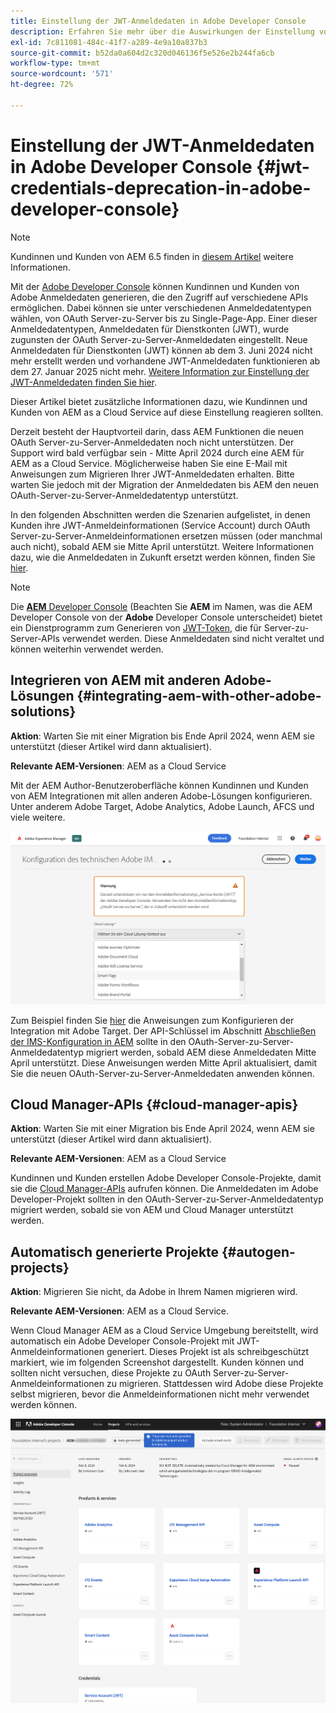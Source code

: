 ```yaml
---
title: Einstellung der JWT-Anmeldedaten in Adobe Developer Console
description: Erfahren Sie mehr über die Auswirkungen der Einstellung von JWT-Anmeldedaten in der Adobe Developer Console auf AEM.
exl-id: 7c811081-484c-41f7-a289-4e9a10a837b3
source-git-commit: b52da0a604d2c320d046136f5e526e2b244fa6cb
workflow-type: tm+mt
source-wordcount: '571'
ht-degree: 72%

---
```


# Einstellung der JWT-Anmeldedaten in Adobe Developer Console {#jwt-credentials-deprecation-in-adobe-developer-console}

>[!NOTE]
>
>Kundinnen und Kunden von AEM 6.5 finden in [diesem Artikel](https://experienceleague.adobe.com/de/docs/experience-manager-65/content/security/jwt-credentials-deprecation-in-adobe-developer-console) weitere Informationen.

Mit der [Adobe Developer Console](https://developer.adobe.com/console) können Kundinnen und Kunden von Adobe Anmeldedaten generieren, die den Zugriff auf verschiedene APIs ermöglichen. Dabei können sie unter verschiedenen Anmeldedatentypen wählen, von OAuth Server-zu-Server bis zu Single-Page-App. Einer dieser Anmeldedatentypen, Anmeldedaten für Dienstkonten (JWT), wurde zugunsten der OAuth Server-zu-Server-Anmeldedaten eingestellt. Neue Anmeldedaten für Dienstkonten (JWT) können ab dem 3. Juni 2024 nicht mehr erstellt werden und vorhandene JWT-Anmeldedaten funktionieren ab dem 27. Januar 2025 nicht mehr. [Weitere Information zur Einstellung der JWT-Anmeldedaten finden Sie hier](https://developer.adobe.com/developer-console/docs/guides/authentication/ServerToServerAuthentication/migration/).

Dieser Artikel bietet zusätzliche Informationen dazu, wie Kundinnen und Kunden von AEM as a Cloud Service auf diese Einstellung reagieren sollten.

Derzeit besteht der Hauptvorteil darin, dass AEM Funktionen die neuen OAuth Server-zu-Server-Anmeldedaten noch nicht unterstützen. Der Support wird bald verfügbar sein - Mitte April 2024 durch eine AEM für AEM as a Cloud Service. Möglicherweise haben Sie eine E-Mail mit Anweisungen zum Migrieren Ihrer JWT-Anmeldedaten erhalten. Bitte warten Sie jedoch mit der Migration der Anmeldedaten bis AEM den neuen OAuth-Server-zu-Server-Anmeldedatentyp unterstützt.

In den folgenden Abschnitten werden die Szenarien aufgelistet, in denen Kunden ihre JWT-Anmeldeinformationen (Service Account) durch OAuth Server-zu-Server-Anmeldeinformationen ersetzen müssen (oder manchmal auch nicht), sobald AEM sie Mitte April unterstützt. Weitere Informationen dazu, wie die Anmeldedaten in Zukunft ersetzt werden können, finden Sie [hier](https://developer.adobe.com/developer-console/docs/guides/authentication/ServerToServerAuthentication/migration/#migration-overview).

>[!NOTE]
>
>Die [**AEM** Developer Console](/help/implementing/developing/introduction/development-guidelines.md#crxde-lite-and-developer-console) (Beachten Sie **AEM** im Namen, was die AEM Developer Console von der **Adobe** Developer Console unterscheidet) bietet ein Dienstprogramm zum Generieren von [JWT-Token](/help/implementing/developing/introduction/generating-access-tokens-for-server-side-apis.md), die für Server-zu-Server-APIs verwendet werden. Diese Anmeldedaten sind nicht veraltet und können weiterhin verwendet werden.


## Integrieren von AEM mit anderen Adobe-Lösungen {#integrating-aem-with-other-adobe-solutions}

**Aktion**: Warten Sie mit einer Migration bis Ende April 2024, wenn AEM sie unterstützt (dieser Artikel wird dann aktualisiert).

**Relevante AEM-Versionen**: AEM as a Cloud Service

Mit der AEM Author-Benutzeroberfläche können Kundinnen und Kunden von AEM Integrationen mit allen anderen Adobe-Lösungen konfigurieren. Unter anderem Adobe Target, Adobe Analytics, Adobe Launch, AFCS und viele weitere.

![Integrieren von AEM mit anderen Lösungen](/help/security/assets/jwt-deprecation.png)

Zum Beispiel finden Sie [hier](https://docs.mktossl.com/docs/experience-manager-cloud-service/content/sites/integrations/integration-adobe-target-ims.html?lang=de) die Anweisungen zum Konfigurieren der Integration mit Adobe Target. Der API-Schlüssel im Abschnitt [Abschließen der IMS-Konfiguration in AEM](https://docs.mktossl.com/docs/experience-manager-cloud-service/content/sites/integrations/integration-adobe-target-ims.html?lang=de#completing-the-ims-configuration-in-aem) sollte in den OAuth-Server-zu-Server-Anmeldedatentyp migriert werden, sobald AEM diese Anmeldedaten Mitte April unterstützt. Diese Anweisungen werden Mitte April aktualisiert, damit Sie die neuen OAuth-Server-zu-Server-Anmeldedaten anwenden können.

## Cloud Manager-APIs {#cloud-manager-apis}

**Aktion**: Warten Sie mit einer Migration bis Ende April 2024, wenn AEM sie unterstützt (dieser Artikel wird dann aktualisiert).

**Relevante AEM-Versionen**: AEM as a Cloud Service

Kundinnen und Kunden erstellen Adobe Developer Console-Projekte, damit sie die [Cloud Manager-APIs](https://developer.adobe.com/experience-cloud/cloud-manager/guides/getting-started/create-api-integration/) aufrufen können. Die Anmeldedaten im Adobe Developer-Projekt sollten in den OAuth-Server-zu-Server-Anmeldedatentyp migriert werden, sobald sie von AEM und Cloud Manager unterstützt werden.

## Automatisch generierte Projekte {#autogen-projects}

**Aktion**: Migrieren Sie nicht, da Adobe in Ihrem Namen migrieren wird.

**Relevante AEM-Versionen**: AEM as a Cloud Service.

Wenn Cloud Manager AEM as a Cloud Service Umgebung bereitstellt, wird automatisch ein Adobe Developer Console-Projekt mit JWT-Anmeldeinformationen generiert. Dieses Projekt ist als schreibgeschützt markiert, wie im folgenden Screenshot dargestellt. Kunden können und sollten nicht versuchen, diese Projekte zu OAuth Server-zu-Server-Anmeldeinformationen zu migrieren. Stattdessen wird Adobe diese Projekte selbst migrieren, bevor die Anmeldeinformationen nicht mehr verwendet werden können.

![Automatisch generierte Projekte](/help/security/assets/jwt-deprecation-autogen-projects.png)
